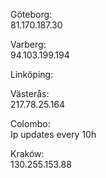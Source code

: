 
Göteborg:  
81.170.187.30  

Varberg:  
94.103.199.194

Linköping:  

Västerås:  
217.78.25.164  

Colombo:  
Ip updates every 10h  

Kraków:  
130.255.153.88



